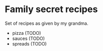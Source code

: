 # Family secret recipes

Set of recipes as given by my grandma.

- pizza (TODO)
- sauces (TODO)
- spreads (TODO)